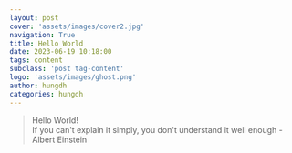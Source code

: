 ```yaml
---
layout: post
cover: 'assets/images/cover2.jpg'
navigation: True
title: Hello World
date: 2023-06-19 10:18:00
tags: content
subclass: 'post tag-content'
logo: 'assets/images/ghost.png'
author: hungdh
categories: hungdh
---
```


> Hello World!<br>
> If you can't explain it simply, you don't understand it well enough - Albert Einstein
